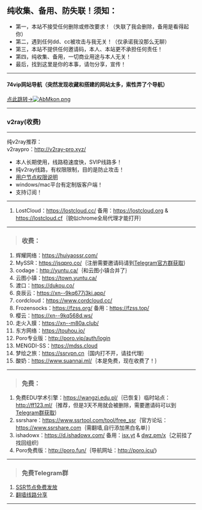 ## 纯收集、备用、防失联！须知：  
- 第一，本站不接受任何删除或修改要求！（失联了我会删除，备用是看得起你）  
- 第二，遇到任何dd、cc被攻击与我无关！（仅承诺我没那么无聊）  
- 第三，本站不提供任何邀请码，本人、本站更不承担任何责任！       
- 第四，纯收集、备用，一切商业用途与本人无关！
- 最后，找到这里是你的本事，请勿分享，宣传！   

---
#### 74vip网站导航（突然发现收藏和搭建的网站太多，索性弄了个导航）
<a href="https://74vip.top/" target="_blank">点此跳转→<img src="https://s2.ax1x.com/2019/04/12/AbMkon.png" alt="AbMkon.png" border="0" /></a>  

---
### v2ray(收费) 
---
纯v2ray推荐：  
v2raypro：<a href="https://control.v2raypro.xyz/aff.php?aff=3&gid=5" target="_blank"><span style="color:#ed1941;">http://v2ray-pro.xyz/</span></a>  
- 本人长期使用，线路稳速度快，SVIP线路多！
- 纯v2ray线路，有权限限制，目的是防止攻击！  
- <a href="https://control.v2raypro.xyz/index.php/announcements/124/2or24.html" target="_blank">用户节点权限说明</a>   
- windows/mac平台有定制版客户端！  
- 支持订阅！  

---
1. LostCloud：<a href="https://lostcloud.cc/" target="_blank">https://lostcloud.cc/</a> 备用：<a href="https://lostcloud.org" target="_blank">https://lostcloud.org</a> & <a href="https://lostcloud.cf" target="_blank">https://lostcloud.cf</a>｛貌似chrome全局代理才能打开｝  

---
> <h3>收费：</h3>     
1. 辉耀网络：<a href="https://huiyaossr.com/auth/register?code=F36M" target="_blank">https://huiyaossr.com/</a>    
2. MySSR：<a href="https://jsqpro.co/" target="_blank">https://jsqpro.co/</a>｛注册需要邀请码请到<a href="https://t.me/jsqpro" target="_blank">Telegram官方群获取</a>｝  
3. codage：<a href="http://yuntu.ca/" target="_blank">http://yuntu.ca/</a>｛和云图小镇合并了｝    
4. 云图小镇：<a href="https://town.yuntu.ca/" target="_blank">https://town.yuntu.ca/</a>     
5. 渡口：<a href="https://dukou.co/" target="_blank">https://dukou.co/</a>   
6. 良辰云：<a href="https://xn--9kq677j3ki.app/" target="_blank">https://xn--9kq677j3ki.app/</a>   
7. cordcloud：<a href="https://www.cordcloud.cc/" target="_blank">https://www.cordcloud.cc/</a>
8. Frozensocks：<a href="https://fzss.org/" target="_blank">https://fzss.org/</a> 备用：<a href="https://fzss.top/" target="_blank">https://fzss.top/</a>  
9. 樱云：<a href="https://xn--9kq568d.ws/" target="_blank">https://xn--9kq568d.ws/</a>  
10. 走火入膜：<a href="https://xn--m80a.club/" target="_blank">https://xn--m80a.club/</a>    
11. 东方网络：<a href="https://touhou.io/" target="_blank">https://touhou.io/</a>   
12. Poro专业版：<a href="http://poro.vip/auth/login" target="_blank">http://poro.vip/auth/login</a>    
13. MENGDI-SS：<a href="https://mdss.cloud/" target="_blank">https://mdss.cloud</a>   
14. 梦绘之旅：<a href="#" target="_blank">https://ssrvpn.cn</a>｛国内打不开，请挂代理｝  
99. 酸奶：<a href="https://www.suannai.ml/" target="_blank">https://www.suannai.ml/</a>｛本是免费，现在收费了！｝  

---  

> <h3>免费：</h3>    
1. 免费EDU学术引擎：<a href="https://wangzi.edu.pl/" target="_blank"><span style="color:#ed1941;">https://wangzi.edu.pl/</span></a>｛已恢复｝临时站点：<a href="http://ff123.ml/" target="_blank"><span style="color:#ed1941;">http://ff123.ml/</span></a>｛推荐，但是3天不用就会被删除，需要邀请码可以到<a href="https://t.me/joinchat/F6lKrUMKir4jj-jiTn7oQQ" target="_blank">Telegram群获取</a>｝ 
2. ssrshare：<a href="https://www.ssrtool.com/tool/free_ssr" target="_blank">https://www.ssrtool.com/tool/free_ssr</a>｛官方论坛：<a href="https://www.ssrshare.com" target="_blank">https://www.ssrshare.com</a>｛需翻墙,自行添加黑白名单｝｝   
3. ishadowx：<a href="https://d.ishadowx.com/" target="_blank">https://d.ishadowx.com/</a> 备用：<a href="http://isx.yt" target="_blank">isx.yt</a> & <a href="http://dwz.pm/x" target="_blank">dwz.pm/x</a>｛之前挂了找回组织｝    
4. Poro免费版：<a href="http://poro.fun/auth/login" target="_blank">http://poro.fun/</a>｛导航网址：<a href="http://poro.icu/" target="_blank">http://poro.icu/</a>｝  

---
> <h3>免费Telegram群</h3>  
1. <a href="https://t.me/SSRlist" target="_blank">SSR节点免费发放</a>  
2. <a href="https://t.me/vpnko" target="_blank">翻墙线路分享</a>   

---
